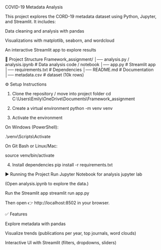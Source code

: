 COVID-19 Metadata Analysis

This project explores the CORD-19 metadata dataset using Python, Jupyter, and Streamlit.
It includes:

Data cleaning and analysis with pandas

Visualizations with matplotlib, seaborn, and wordcloud

An interactive Streamlit app to explore results

📂 Project Structure
Framework_assignment/
│── analysis.py / analysis.ipynb   # Data analysis code / notebook
│── app.py                         # Streamlit app
│── requirements.txt               # Dependencies
│── README.md                      # Documentation
│── metadata.csv                   # dataset (10k rows)

⚙️ Setup Instructions
1. Clone the repository / move into project folder
cd C:\Users\Emily\OneDrive\Documents\Framework_assignment

2. Create a virtual environment
python -m venv venv

3. Activate the environment

On Windows (PowerShell):

.\venv\Scripts\Activate


On Git Bash or Linux/Mac:

source venv/bin/activate

4. Install dependencies
pip install -r requirements.txt

▶️ Running the Project
Run Jupyter Notebook for analysis
jupyter lab


(Open analysis.ipynb to explore the data.)

Run the Streamlit app
streamlit run app.py


Then open 👉 http://localhost:8502
 in your browser.

✅ Features

Explore metadata with pandas

Visualize trends (publications per year, top journals, word clouds)

Interactive UI with Streamlit (filters, dropdowns, sliders)
